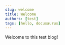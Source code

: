 ```yaml
---
slug: welcome
title: Welcome
authors: [test]
tags: [hello, docusaurus]
---
```


Welcome to this test blog!
